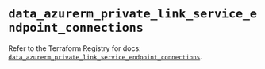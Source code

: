# `data_azurerm_private_link_service_endpoint_connections`

Refer to the Terraform Registry for docs: [`data_azurerm_private_link_service_endpoint_connections`](https://registry.terraform.io/providers/hashicorp/azurerm/4.27.0/docs/data-sources/private_link_service_endpoint_connections).
